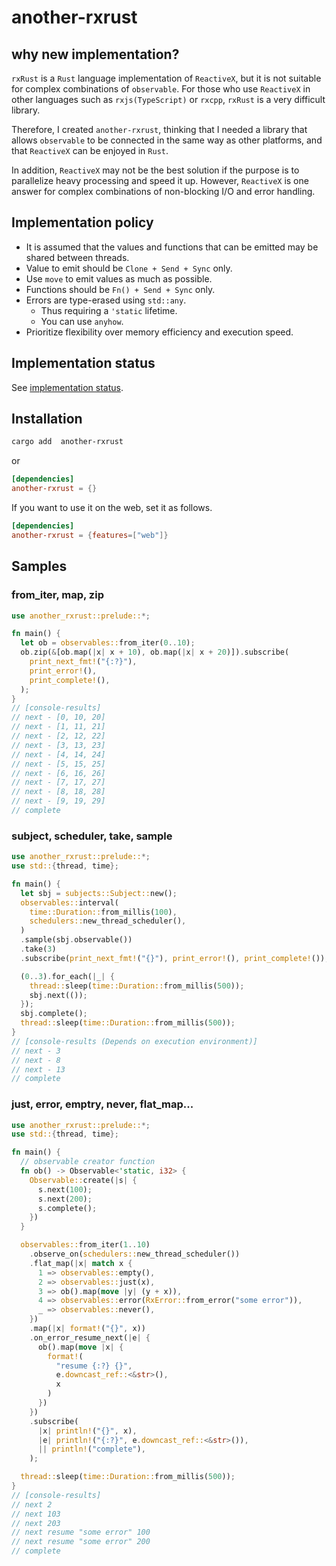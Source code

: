 # another-rxrust

## why new implementation?

`rxRust` is a `Rust` language implementation of `ReactiveX`, but it is not suitable for complex combinations of `observable`.
For those who use `ReactiveX` in other languages such as `rxjs(TypeScript)` or `rxcpp`, `rxRust` is a very difficult library.

Therefore, I created `another-rxrust`, thinking that I needed a library that allows `observable` to be connected in the same way as other platforms, and that `ReactiveX` can be enjoyed in `Rust`.

In addition, `ReactiveX` may not be the best solution if the purpose is to parallelize heavy processing and speed it up. However, `ReactiveX` is one answer for complex combinations of non-blocking I/O and error handling.

## Implementation policy

- It is assumed that the values and functions that can be emitted may be shared between threads.
- Value to emit should be `Clone + Send + Sync` only.
- Use `move` to emit values ​​as much as possible.
- Functions should be `Fn() + Send + Sync` only.
- Errors are type-erased using `std::any`.
  - Thus requiring a `'static` lifetime.
  - You can use `anyhow`.
- Prioritize flexibility over memory efficiency and execution speed.

## Implementation status

See [implementation status](implementation_status.md).

## Installation

```sh
cargo add  another-rxrust
```

or

```toml
[dependencies]
another-rxrust = {}
```

If you want to use it on the web, set it as follows.

```toml
[dependencies]
another-rxrust = {features=["web"]}
```

## Samples

### from_iter, map, zip

```rust
use another_rxrust::prelude::*;

fn main() {
  let ob = observables::from_iter(0..10);
  ob.zip(&[ob.map(|x| x + 10), ob.map(|x| x + 20)]).subscribe(
    print_next_fmt!("{:?}"),
    print_error!(),
    print_complete!(),
  );
}
// [console-results]
// next - [0, 10, 20]
// next - [1, 11, 21]
// next - [2, 12, 22]
// next - [3, 13, 23]
// next - [4, 14, 24]
// next - [5, 15, 25]
// next - [6, 16, 26]
// next - [7, 17, 27]
// next - [8, 18, 28]
// next - [9, 19, 29]
// complete
```

### subject, scheduler, take, sample

```rust
use another_rxrust::prelude::*;
use std::{thread, time};

fn main() {
  let sbj = subjects::Subject::new();
  observables::interval(
    time::Duration::from_millis(100),
    schedulers::new_thread_scheduler(),
  )
  .sample(sbj.observable())
  .take(3)
  .subscribe(print_next_fmt!("{}"), print_error!(), print_complete!());

  (0..3).for_each(|_| {
    thread::sleep(time::Duration::from_millis(500));
    sbj.next(());
  });
  sbj.complete();
  thread::sleep(time::Duration::from_millis(500));
}
// [console-results (Depends on execution environment)]
// next - 3
// next - 8
// next - 13
// complete
```

### just, error, emptry, never, flat_map...

```rust
use another_rxrust::prelude::*;
use std::{thread, time};

fn main() {
  // observable creator function
  fn ob() -> Observable<'static, i32> {
    Observable::create(|s| {
      s.next(100);
      s.next(200);
      s.complete();
    })
  }

  observables::from_iter(1..10)
    .observe_on(schedulers::new_thread_scheduler())
    .flat_map(|x| match x {
      1 => observables::empty(),
      2 => observables::just(x),
      3 => ob().map(move |y| (y + x)),
      4 => observables::error(RxError::from_error("some error")),
      _ => observables::never(),
    })
    .map(|x| format!("{}", x))
    .on_error_resume_next(|e| {
      ob().map(move |x| {
        format!(
          "resume {:?} {}",
          e.downcast_ref::<&str>(),
          x
        )
      })
    })
    .subscribe(
      |x| println!("{}", x),
      |e| println!("{:?}", e.downcast_ref::<&str>()),
      || println!("complete"),
    );

  thread::sleep(time::Duration::from_millis(500));
}
// [console-results]
// next 2
// next 103
// next 203
// next resume "some error" 100
// next resume "some error" 200
// complete
```
